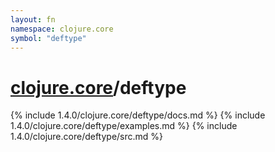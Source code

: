 ```yaml
---
layout: fn
namespace: clojure.core
symbol: "deftype"
---
```


# [clojure.core](../)/deftype

{% include 1.4.0/clojure.core/deftype/docs.md %}
{% include 1.4.0/clojure.core/deftype/examples.md %}
{% include 1.4.0/clojure.core/deftype/src.md %}

